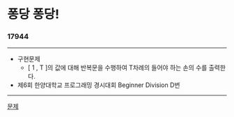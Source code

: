 # 퐁당 퐁당!
### 17944
***
- 구현문제
	+ [ 1 , T ]의 값에 대해 반복문을 수행하여 T차례의 들어야 하는 손의 수를 출력한다.
- 제6회 한양대학교 프로그래밍 경시대회 Beginner Division D번
***
[문제](https://www.acmicpc.net/problem/17944)
			 
